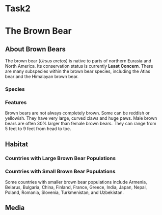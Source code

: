 # Task2
<body>
<h1>The Brown Bear</h1>
<div id="introduction">
<h2>About Brown Bears</h2>
<p>The brown bear (<em>Ursus arctos</em>) is native to parts of
northern Eurasia and North America. Its conservation status is currently
<strong>Least Concern</strong>. There are many subspecies within the
brown bear species, including the Atlas bear and the Himalayan brown
bear.</p>
<h3>Species</h3>
<h3>Features</h3>
<p>Brown bears are not always completely brown. Some can be
reddish or yellowish. They have very large, curved claws and huge
paws. Male brown bears are often 30% larger than female brown bears.
They can range from 5 feet to 9 feet from head to toe.</p>
</div>
<div id="habitat">
<h2>Habitat</h2>
<h3>Countries with Large Brown Bear Populations</h3>
<h3>Countries with Small Brown Bear Populations</h3>
<p>Some countries with smaller brown bear populations include
Armenia, Belarus, Bulgaria, China, Finland, France, Greece, India,
Japan, Nepal, Poland, Romania, Slovenia, Turkmenistan, and
Uzbekistan.</p>
</div>
<div id="media">
<h2>Media</h2>
</div>
</body>
